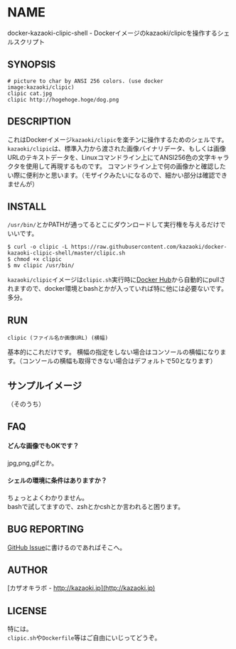 
NAME
====

docker-kazaoki-clipic-shell - Dockerイメージのkazaoki/clipicを操作するシェルスクリプト

SYNOPSIS
--------

	# picture to char by ANSI 256 colors. (use docker image:kazaoki/clipic)
	clipic cat.jpg
	clipic http://hogehoge.hoge/dog.png

DESCRIPTION
-----------
これはDockerイメージ`kazaoki/clipic`を楽チンに操作するためのシェルです。
`kazaoki/clipic`は、標準入力から渡された画像バイナリデータ、もしくは画像URLのテキストデータを、Linuxコマンドライン上にてANSI256色の文字キャラクタを使用して再現するものです。
コマンドライン上で何の画像かと確認したい際に便利かと思います。（モザイクみたいになるので、細かい部分は確認できませんが）

INSTALL
-------

`/usr/bin/`とかPATHが通ってるとこにダウンロードして実行権を与えるだけでいいです。
```
$ curl -o clipic -L https://raw.githubusercontent.com/kazaoki/docker-kazaoki-clipic-shell/master/clipic.sh
$ chmod +x clipic
$ mv clipic /usr/bin/
```

`kazaoki/clipic`イメージは`clipic.sh`実行時に[Docker Hub](https://registry.hub.docker.com/)から自動的にpullされますので、docker環境とbashとかが入っていれば特に他には必要ないです。多分。

RUN
---

	clipic (ファイル名か画像URL) (横幅)

基本的にこれだけです。
横幅の指定をしない場合はコンソールの横幅になります。（コンソールの横幅も取得できない場合はデフォルトで50となります）


サンプルイメージ
----------------

（そのうち）


FAQ
---
#### どんな画像でもOKです？
jpg,png,gifとか。

#### シェルの環境に条件はありますか？
ちょっとよくわかりません。  
bashで試してますので、zshとかcshとか言われると困ります。


BUG REPORTING
-------------
[GitHub Issue](https://github.com/kazaoki/docker-kazaoki-clipic-shell/issues)に書けるのであればそこへ。


AUTHOR
------
[カザオキラボ - http://kazaoki.jp](http://kazaoki.jp)


LICENSE
-------
特には。  
`clipic.sh`や`Dockerfile`等はご自由にいじってどうぞ。
